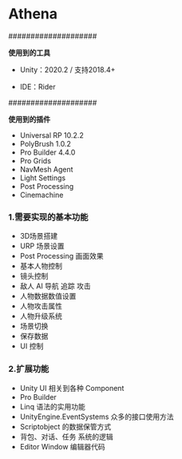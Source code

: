 Athena
==========

####################

**使用到的工具**

- Unity：2020.2  / 支持2018.4+

- IDE：Rider

####################


**使用到的插件**

- Universal RP 10.2.2
- PolyBrush 1.0.2 
- Pro Builder 4.4.0
- Pro Grids
- NavMesh Agent
- Light Settings
- Post Processing
- Cinemachine



### 1.需要实现的基本功能

- 3D场景搭建
- URP 场景设置
- Post Processing 画面效果
- 基本人物控制
- 镜头控制
- 敌人 AI 导航 追踪 攻击
- 人物数据数值设置
- 人物攻击属性
- 人物升级系统
- 场景切换
- 保存数据
- UI 控制


### 2.扩展功能

- Unity UI 相关到各种 Component
- Pro Builder
- Linq 语法的实用功能
- UnityEngine.EventSystems 众多的接口使用方法
- Scriptobject 的数据保管方式
- 背包、对话、任务 系统的逻辑
- Editor Window 编辑器代码





